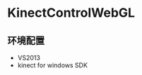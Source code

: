  KinectControlWebGL
======================
环境配置
---------------------- 
 * VS2013
  * kinect for windows SDK
